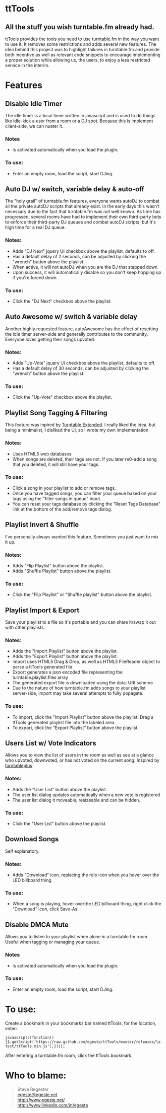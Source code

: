 # ttTools
## All the stuff you wish turntable.fm already had.

ttTools provides the tools you need to use turntable.fm in the way you want to use it. It removes some restrictions and adds several new features. The idea behind this project was to highlight failures in turntable.fm and provide both incentive as well as relevant code snippets to encourage implementing a proper solution while allowing us, the users, to enjoy a less restricted service in the interim.

# Features
## Disable Idle Timer
The idle timer is a local timer written in javascript and is used to do things like idle-kick a user from a room or a DJ spot. Because this is implement client-side, we can nueter it.

### Notes
<ul>
	<li>Is activated automatically when you load the plugin.</li>
</ul>

### To use:
<ul>
	<li>Enter an empty room, load the script, start DJing.</li>
</ul>

## Auto DJ w/ switch, variable delay & auto-off
The "holy grail" of turntable.fm features, everyone wants autoDJ to combat all the private autoDJ scripts that already exist. In the early days this wasn't necessary due to the fact that turntable.fm was not well known. As time has progressed, several rooms have had to implement their own third-party bots to enforce their third-party DJ queues and combat autoDJ scripts, but it's high time for a real DJ queue.

### Notes:
<ul>
	<li>Adds "DJ Next" jquery UI checkbox above the playlist, defaults to off.</li>
	<li>Has a default delay of 2 seconds, can be adjusted by clicking the "wrench" button above the playlist.</li>
	<li>When active, it will not autoDJ when you are the DJ that stepped down.</li>
	<li>Upon success, it will automatically disable so you don't keep hopping up if you're forced down.</li>
</ul>

### To use:
<ul>
	<li>Click the "DJ Next" checkbox above the playlist.</li>
</ul>

## Auto Awesome w/ switch & variable delay
Another highly requested feature, autoAwesome has the effect of resetting the idle timer server-side and generally contributes to the community. Everyone loves getting their songs upvoted.

### Notes:
<ul>
	<li>Adds "Up-Vote" jquery UI checkbox above the playlist, defaults to off.</li>
	<li>Has a default delay of 30 seconds, can be adjusted by clicking the "wrench" button above the playlist.</li>
</ul>

### To use:
<ul>
	<li>Click the "Up-Vote" checkbox above the playlist.</li>
</ul>

## Playlist Song Tagging & Filtering
This feature was inpired by [Turntable Extended](https://github.com/MarkReeder/Turntable.fm-Extensions 'Turntable Extended'). I really liked the idea, but being a minimalist, I disliked the UI, so I wrote my own implementation.

### Notes:
<ul>
	<li>Uses HTML5 web databases.</li>
	<li>When songs are deleted, their tags are not. If you later re0-add a song that you deleted, it will still have your tags.</li>
</ul>

### To use:
<ul>
	<li>Click a song in your playlist to add or remove tags.</li>
	<li>Once you have tagged songs, you can filter your queue based on your tags using the "filter songs in queue" input.</li>
	<li>You can reset your tags database by clicking the "Reset Tags Database" link at the bottom of the add/remove tags dialog.</li>
</ul>

## Playlist Invert & Shuffle
I've personally always wanted this feature. Sometimes you just want to mix it up.

### Notes:
<ul>
	<li>Adds "Flip Playlist" button above the playlist.</li>
	<li>Adds "Shuffle Playlist" button above the playlist.</li>
</ul>

### To use:
<ul>
	<li>Click the "Flip Playlist" or "Shuffle playlist" button above the playlist.</li>
</ul>

## Playlist Import & Export
Save your playlist to a file so it's portable and you can share it/swap it out with other playlists.

### Notes:
<ul>
	<li>Adds the "Import Playlist" button above the playlist.</li>
	<li>Adds the "Export Playlist" button above the playlist.</li>
	<li>Import uses HTML5 Drag & Drop, as well as HTML5 FileReader object to parse a ttTools generated file</li>
	<li>Export generates a json encoded file representing the turntable.playlist.files array</li>
	<li>The generated export file is downloaded using the data: URI scheme</li>
	<li>Due to the nature of how turntable.fm adds songs to your playlist server-side, import may take several attempts to fully popagate.</li>
</ul>

### To use:
<ul>
	<li>To import, click the "Import Playlist" button above the playlist. Drag a ttTools generated playlist file into the labeled area</li>
	<li>To export, click the "Export Playlist" button above the playlist.</li>
</ul>

## Users List w/ Vote Indicators
Allows you to view the list of users in the room as well as see at a glance who upvoted, downvoted, or has not voted on the current song. Inspired by [turntableplus](http://turntableplus.fm/ 'turntableplus')

### Notes:
<ul>
	<li>Adds the "User List" button above the playlist.</li>
	<li>The user list dialog updates automatically when a new vote is registered</li>
	<li>The user list dialog it moveable, resizeable and can be hidden.</li>
</ul>

### To use:
<ul>
	<li>Click the "User List" button above the playlist.</li>
</ul>

## Download Songs
Self explanatory.

### Notes:
<ul>
	<li>Adds "Download" icon, replacing the rdio icon when you hover over the LED billboard thing.</li>
</ul>

### To use:
<ul>
	<li>When a song is playing, hover overthe LED billboard thing, right click the "Download" icon, click Save-As.</li>
</ul>

## Disable DMCA Mute
Allows you to listen to your playlist when alone in a turntable.fm room. Useful when tagging or managing your queue.

### Notes
<ul>
	<li>Is activated automatically when you load the plugin.</li>
</ul>

### To use:
<ul>
	<li>Enter an empty room, load the script, start DJing.</li>
</ul>

# To use:
Create a bookmark in your bookmarks bar named ttTools, for the location, enter:

`javascript:(function(){$.getScript('https://raw.github.com/egeste/ttTools/master/releases/latest/ttTools.min.js');})();`

After entering a turntable.fm room, click the ttTools bookmark.

# Who to blame:
> Steve Regester  
> egeste@egeste.net  
> http://www.egeste.net/  
> http://www.linkedin.com/in/egeste  
